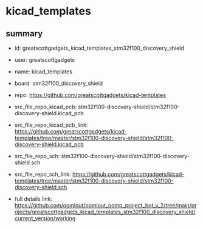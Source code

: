 # kicad_templates
 
## summary 
* id: greatscottgadgets_kicad_templates_stm32f100_discovery_shield
* user: greatscottgadgets
* name: kicad_templates
* board: stm32f100_discovery_shield
* repo: https://github.com/greatscottgadgets/kicad-templates
* src_file_repo_kicad_pcb: stm32f100-discovery-shield/stm32f100-discovery-shield.kicad_pcb
* src_file_repo_kicad_pcb_link: https://github.com/greatscottgadgets/kicad-templates/tree/master/stm32f100-discovery-shield/stm32f100-discovery-shield.kicad_pcb


* src_file_repo_sch: stm32f100-discovery-shield/stm32f100-discovery-shield.sch
* src_file_repo_sch_link: https://github.com/greatscottgadgets/kicad-templates/tree/master/stm32f100-discovery-shield/stm32f100-discovery-shield.sch
* full details link: https://github.com/oomlout/oomlout_oomp_project_bot_v_2/tree/main/projects/greatscottgadgets_kicad_templates_stm32f100_discovery_shield/current_version/working  






